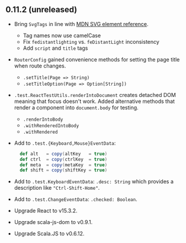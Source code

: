 ## 0.11.2 (unreleased)

* Bring `SvgTags` in line with [MDN SVG element reference](https://developer.mozilla.org/en-US/docs/Web/SVG/Element).
  * Tag names now use camelCase
  * Fix `fedistantlighting` vs. `feDistantLight` inconsistency
  * Add `script` and `title` tags

* `RouterConfig` gained convenience methods for setting the page title when route changes.
  * `.setTitle(Page => String)`
  * `.setTitleOption(Page => Option[String])`

* `.test.ReactTestUtils.renderIntoDocument` creates detached DOM meaning that focus doesn't work.
  Added alternative methods that render a component into `document.body` for testing.

  * `.renderIntoBody`
  * `.withRenderedIntoBody`
  * `.withRendered`

* Add to `.test.{Keyboard,Mouse}EventData`:

  ```scala
    def alt   = copy(altKey   = true)
    def ctrl  = copy(ctrlKey  = true)
    def meta  = copy(metaKey  = true)
    def shift = copy(shiftKey = true)
  ```

* Add to `.test.KeyboardEventData`: `.desc: String` which provides a description like `"Ctrl-Shift-Home"`.

* Add to `.test.ChangeEventData`: `.checked: Boolean`.

* Upgrade React to v15.3.2.

* Upgrade scala-js-dom to v0.9.1.

* Upgrade Scala.JS to v0.6.12.
